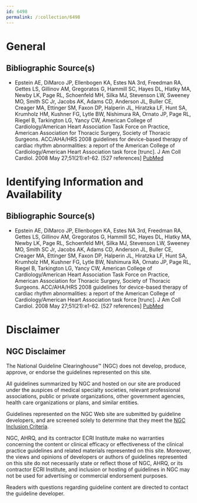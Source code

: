 ```yaml
---
id: 6498
permalink: /:collection/6498
---
```


# General

## Bibliographic Source(s)

- Epstein AE, DiMarco JP, Ellenbogen KA, Estes NA 3rd, Freedman RA, Gettes LS, Gillinov AM, Gregoratos G, Hammill SC, Hayes DL, Hlatky MA, Newby LK, Page RL, Schoenfeld MH, Silka MJ, Stevenson LW, Sweeney MO, Smith SC Jr, Jacobs AK, Adams CD, Anderson JL, Buller CE, Creager MA, Ettinger SM, Faxon DP, Halperin JL, Hiratzka LF, Hunt SA, Krumholz HM, Kushner FG, Lytle BW, Nishimura RA, Ornato JP, Page RL, Riegel B, Tarkington LG, Yancy CW, American College of Cardiology/American Heart Association Task Force on Practice, American Association for Thoracic Surgery, Society of Thoracic Surgeons. ACC/AHA/HRS 2008 guidelines for device-based therapy of cardiac rhythm abnormalities: a report of the American College of Cardiology/American Heart Association task force [trunc]. J Am Coll Cardiol. 2008 May 27;51(21):e1-62. [527 references] [ PubMed ](http://www.ncbi.nlm.nih.gov/entrez/query.fcgi?cmd=Retrieve&db=pubmed&dopt=Abstract&list_uids=18498951)

# Identifying Information and Availability

## Bibliographic Source(s)

- Epstein AE, DiMarco JP, Ellenbogen KA, Estes NA 3rd, Freedman RA, Gettes LS, Gillinov AM, Gregoratos G, Hammill SC, Hayes DL, Hlatky MA, Newby LK, Page RL, Schoenfeld MH, Silka MJ, Stevenson LW, Sweeney MO, Smith SC Jr, Jacobs AK, Adams CD, Anderson JL, Buller CE, Creager MA, Ettinger SM, Faxon DP, Halperin JL, Hiratzka LF, Hunt SA, Krumholz HM, Kushner FG, Lytle BW, Nishimura RA, Ornato JP, Page RL, Riegel B, Tarkington LG, Yancy CW, American College of Cardiology/American Heart Association Task Force on Practice, American Association for Thoracic Surgery, Society of Thoracic Surgeons. ACC/AHA/HRS 2008 guidelines for device-based therapy of cardiac rhythm abnormalities: a report of the American College of Cardiology/American Heart Association task force [trunc]. J Am Coll Cardiol. 2008 May 27;51(21):e1-62. [527 references] [ PubMed ](http://www.ncbi.nlm.nih.gov/entrez/query.fcgi?cmd=Retrieve&db=pubmed&dopt=Abstract&list_uids=18498951)

# Disclaimer

## NGC Disclaimer

The National Guideline Clearinghouse™ (NGC) does not develop, produce, approve, or endorse the guidelines represented on this site.

All guidelines summarized by NGC and hosted on our site are produced under the auspices of medical specialty societies, relevant professional associations, public or private organizations, other government agencies, health care organizations or plans, and similar entities.

Guidelines represented on the NGC Web site are submitted by guideline developers, and are screened solely to determine that they meet the [NGC Inclusion Criteria](/help-and-about/summaries/inclusion-criteria).

NGC, AHRQ, and its contractor ECRI Institute make no warranties concerning the content or clinical efficacy or effectiveness of the clinical practice guidelines and related materials represented on this site. Moreover, the views and opinions of developers or authors of guidelines represented on this site do not necessarily state or reflect those of NGC, AHRQ, or its contractor ECRI Institute, and inclusion or hosting of guidelines in NGC may not be used for advertising or commercial endorsement purposes.

Readers with questions regarding guideline content are directed to contact the guideline developer.

